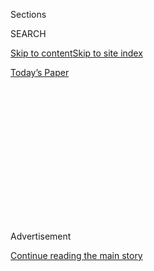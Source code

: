<div id="app">

<div>

<div>

<div>

<div class="NYTAppHideMasthead css-1q2w90k e1suatyy0">

<div class="section css-ui9rw0 e1suatyy2">

<div class="css-eph4ug er09x8g0">

<div class="css-6n7j50">

</div>

<span class="css-1dv1kvn">Sections</span>

<div class="css-10488qs">

<span class="css-1dv1kvn">SEARCH</span>

</div>

[Skip to content](#site-content)[Skip to site
index](#site-index)

</div>

<div class="css-10698na e1huz5gh0">

</div>

</div>

<div id="masthead-bar-one" class="section hasLinks css-15hmgas e1csuq9d3">

<div class="css-uqyvli e1csuq9d0">

</div>

<div class="css-1uqjmks e1csuq9d1">

</div>

<div class="css-9e9ivx">

[](https://myaccount.nytimes3xbfgragh.onion/auth/login?response_type=cookie&client_id=vi)

</div>

<div class="css-1bvtpon e1csuq9d2">

[Today’s
Paper](https://www.nytimes3xbfgragh.onion/section/todayspaper)

</div>

</div>

</div>

</div>

<div data-aria-hidden="false">

<div id="site-content" data-role="main">

<div>

<div class="css-1aor85t" style="opacity:0.000000001;z-index:-1;visibility:hidden">

<div class="css-1hqnpie">

<div class="css-epjblv">

<span class="css-17xtcya">[Opinion](/section/opinion)</span><span class="css-x15j1o">|</span><span class="css-fwqvlz">We
Need Walter Mercado’s
Optimism</span>

</div>

<div class="css-k008qs">

<div class="css-1iwv8en">

<span class="css-18z7m18"></span>

<div>

</div>

</div>

<span class="css-1n6z4y">https://nyti.ms/2oLHFx0</span>

<div class="css-1705lsu">

<div class="css-4xjgmj">

<div class="css-4skfbu" data-role="toolbar" data-aria-label="Social Media Share buttons, Save button, and Comments Panel with current comment count" data-testid="share-tools">

  - 
  - 
  - 
  - 
    
    <div class="css-6n7j50">
    
    </div>

  - 

</div>

</div>

</div>

</div>

</div>

</div>

<div class="css-13pd83m">

</div>

<div id="top-wrapper" class="css-1sy8kpn">

<div id="top-slug" class="css-l9onyx">

Advertisement

</div>

[Continue reading the main
story](#after-top)

<div class="ad top-wrapper" style="text-align:center;height:100%;display:block;min-height:250px">

<div id="top" class="place-ad" data-position="top" data-size-key="top">

</div>

</div>

<div id="after-top">

</div>

</div>

<div>

<div class="css-v5btjw etb61u70">

<div class="css-v05ibm etb61u71">

[Opinion](/section/opinion)

</div>

</div>

<div id="sponsor-wrapper" class="css-1hyfx7x">

<div id="sponsor-slug" class="css-19vbshk">

Supported by

</div>

[Continue reading the main
story](#after-sponsor)

<div id="sponsor" class="ad sponsor-wrapper" style="text-align:center;height:100%;display:block">

</div>

<div id="after-sponsor">

</div>

</div>

<div class="css-186x18t">

</div>

<div class="css-1vkm6nb ehdk2mb0">

# We Need Walter Mercado’s Optimism

</div>

The Puerto Rican astrologer’s affirmations brought the Latinx community
together and made me, an awkward teenager, feel less alone.

<div class="css-18e8msd">

<div class="css-vp77d3 epjyd6m0">

<div class="css-1baulvz">

By <span class="css-1baulvz last-byline" itemprop="name">Isvett
Verde</span>

<div class="css-8atqhb">

Ms. Verde is an editor with the Opinion section.

</div>

</div>

</div>

  - Nov. 5,
    2019

  - 
    
    <div class="css-4xjgmj">
    
    <div class="css-d8bdto" data-role="toolbar" data-aria-label="Social Media Share buttons, Save button, and Comments Panel with current comment count" data-testid="share-tools">
    
      - 
      - 
      - 
      - 
        
        <div class="css-6n7j50">
        
        </div>
    
      - 
    
    </div>
    
    </div>

</div>

<div class="css-79elbk" data-testid="photoviewer-wrapper">

<div class="css-z3e15g" data-testid="photoviewer-wrapper-hidden">

</div>

<div class="css-1a48zt4 ehw59r15" data-testid="photoviewer-children">

![<span class="css-16f3y1r e13ogyst0" data-aria-hidden="true">Walter
Mercado in
2001.</span><span class="css-cnj6d5 e1z0qqy90" itemprop="copyrightHolder"><span class="css-1ly73wi e1tej78p0">Credit...</span><span><span>Harry
Langdon/Getty
Images</span></span></span>](https://static01.graylady3jvrrxbe.onion/images/2019/11/08/opinion/05verde/05verde-articleLarge.jpg?quality=75&auto=webp&disable=upscale)

</div>

</div>

<div class="css-mdjrty">

[Leer en
español](https://www.nytimes3xbfgragh.onion/es/2019/11/06/espanol/opinion/walter-mercado.html "Read in Spanish")

</div>

</div>

<div class="section meteredContent css-1r7ky0e" name="articleBody" itemprop="articleBody">

<div class="css-1fanzo5 StoryBodyCompanionColumn">

<div class="css-53u6y8">

I was transported back to my childhood in Florida when news of the death
of [Walter
Mercado](https://www.nytimes3xbfgragh.onion/2019/11/03/world/americas/walter-mercado-dead.html),
a beloved Puerto Rican astrologer, swept across the internet on Sunday.
Suddenly I could hear my father’s radio alarm clock cutting into the
morning silence and the walls of our bedrooms at full volume, jolting
the household awake at what felt like an ungodly hour.

I saw myself moving through my morning rituals — brushing my teeth,
getting dressed for school, eating breakfast — to the soundtrack of a
morning talk show that consisted mostly of two men arguing about Cuban
politics, with Mr. Mercado’s horoscope predictions sprinkled between
segments.

I’d wait for him to make his way through the zodiac to my sign, Cancer.
“Your friends will multiply today, and Mars will ignite your house of
passion,” he’d say. I’d pile into my mom’s car with gusto, ready to
conquer the world. If you’re Latinx and grew up between the 1970s and
’90s, Mr. Mercado was most likely a fixture in your home, too.

Surely there have been other Latin American astrologers, but none as
revered or fabulous. He defied categorization. “He was our Oprah, Mr.
Rogers, Liberace and spiritual adviser all rolled into one,” said
Cristina Costantini, a co-director of a forthcoming documentary about
Mr. Mercado. His was a gentle, decidedly positive brand of astrology. In
those days we had only ourselves or the universe to blame for our poor
judgment and broken electronics — not Mercury retrograde.

</div>

</div>

<div class="css-1fanzo5 StoryBodyCompanionColumn">

<div class="css-53u6y8">

Mr. Mercado was born on March 9, a Pisces. But did his spirit come to
earth in Ponce, Puerto Rico, or at sea on a ship that was making its way
to the island from Spain? Was he 87 or 88 years old when he died? Did he
just happen to fall into astrology because he was at the right place at
the right time, or was he born with *the gift*? The details were not
important. What is certain is that this seemingly otherworldly, mystical
being emerged from an unlikely place: rural Puerto Rico.

On his [call-in show](https://www.youtube.com/watch?v=gRmNxqZWl-Q) on
the Psychic Friends Network, he’d [prescribe
baths](https://www.youtube.com/watch?v=kMW9BnjILpU&t=111s) with
champagne, red wine, crystals and more to attract luck in love. He’d
urge viewers to “saturate yourself in love,” to celebrate and accept
yourself just as you are. It was a message I suspect hit home for many
an awkward Latinx teenager who, like me, was straddling two worlds
desperately trying to figure out how she fit in both. By the ’90s, our
family was among the [estimated 120 million people a
day](https://www.historymiami.org/exhibition/walter-mercado/) who’d sit
in rapt attention in front of the television when he’d shout out our
sign while flapping his cape for extra drama.

Mr. Mercado never identified as gay, but it was the first time we saw
someone who defied gender norms on TV. David Gonzalez, a fellow
Cuban-American writer and friend, remarked: “I think our families
instinctively knew that sexuality is a spectrum. They just didn’t want
their kids being the outliers.” A unifying figure, so colorful and
flashy, he transcended all the rules the Latinx community ascribed to
gender.

We connected with him because his message of hope was a salve for those
struggling to find their footing in a foreign country that at times felt
inhospitable. Hearing tomorrow was going to be a better day, believe in
yourself and be strong no matter what life threw at you reverberated
deeply in our community. His death has stirred a collective nostalgia in
the Latinx psyche, a longing for the days when our grandmothers, who
lovingly watched him along with us, were still around. It feels like now
more than ever we need his optimism. We need his voice urging us to keep
our heads up, despite how grim things seem.

</div>

</div>

<div class="css-1fanzo5 StoryBodyCompanionColumn">

<div class="css-53u6y8">

In the past few years, he had retreated to his home in Puerto Rico with
his dog, Runo, and wasn’t as prominent a presence as he once was. But it
gave me comfort to see his name pop up on my Facebook feed right before
the summer solstice, urging me, a child of the moon, to control my
emotions and embrace change. He appears to have left “[a trove of
horoscopes ready for future
publication](https://www.miamiherald.com/news/nation-world/world/americas/article236994414.html)”
to tide us over for now. But I already miss him.

</div>

</div>

<div>

</div>

<div class="css-1fanzo5 StoryBodyCompanionColumn">

<div class="css-53u6y8">

Isvett Verde ([@isvettverde](https://twitter.com/isvettverde?lang=en))
is an editor with the Opinion section.

*The Times is committed to publishing* [*a diversity of
letters*](https://www.nytimes3xbfgragh.onion/2019/01/31/opinion/letters/letters-to-editor-new-york-times-women.html)
*to the editor. We’d like to hear what you think about this or any of
our articles. Here are some*
[*tips*](https://help.nytimes3xbfgragh.onion/hc/en-us/articles/115014925288-How-to-submit-a-letter-to-the-editor)*.
And here’s our email:*
[*letters@NYTimes.com*](mailto:letters@NYTimes.com)*.*

*Follow The New York Times Opinion section on*
[*Facebook*](https://www.facebookcorewwwi.onion/nytopinion)*,* [*Twitter
(@NYTopinion)*](http://twitter.com/NYTOpinion) *and*
[*Instagram*](https://www.instagram.com/nytopinion/)*.*

</div>

</div>

</div>

<div>

</div>

<div>

</div>

<div>

</div>

<div>

<div id="bottom-wrapper" class="css-1ede5it">

<div id="bottom-slug" class="css-l9onyx">

Advertisement

</div>

[Continue reading the main
story](#after-bottom)

<div id="bottom" class="ad bottom-wrapper" style="text-align:center;height:100%;display:block;min-height:90px">

</div>

<div id="after-bottom">

</div>

</div>

</div>

</div>

</div>

## Site Index

<div>

</div>

## Site Information Navigation

  - [© <span>2020</span> <span>The New York Times
    Company</span>](https://help.nytimes3xbfgragh.onion/hc/en-us/articles/115014792127-Copyright-notice)

<!-- end list -->

  - [NYTCo](https://www.nytco.com/)
  - [Contact
    Us](https://help.nytimes3xbfgragh.onion/hc/en-us/articles/115015385887-Contact-Us)
  - [Work with us](https://www.nytco.com/careers/)
  - [Advertise](https://nytmediakit.com/)
  - [T Brand Studio](http://www.tbrandstudio.com/)
  - [Your Ad
    Choices](https://www.nytimes3xbfgragh.onion/privacy/cookie-policy#how-do-i-manage-trackers)
  - [Privacy](https://www.nytimes3xbfgragh.onion/privacy)
  - [Terms of
    Service](https://help.nytimes3xbfgragh.onion/hc/en-us/articles/115014893428-Terms-of-service)
  - [Terms of
    Sale](https://help.nytimes3xbfgragh.onion/hc/en-us/articles/115014893968-Terms-of-sale)
  - [Site
    Map](https://spiderbites.nytimes3xbfgragh.onion)
  - [Help](https://help.nytimes3xbfgragh.onion/hc/en-us)
  - [Subscriptions](https://www.nytimes3xbfgragh.onion/subscription?campaignId=37WXW)

</div>

</div>

</div>

</div>
